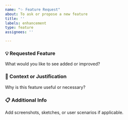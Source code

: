 ```yaml
---
name: "✨ Feature Request"
about: To ask or propose a new feature
title: ''
labels: enhancement
type: feature
assignees: ''

---
```


### 💡 Requested Feature
What would you like to see added or improved?

### 🎯 Context or Justification
Why is this feature useful or necessary?

### 📋 Additional Info
Add screenshots, sketches, or user scenarios if applicable.
